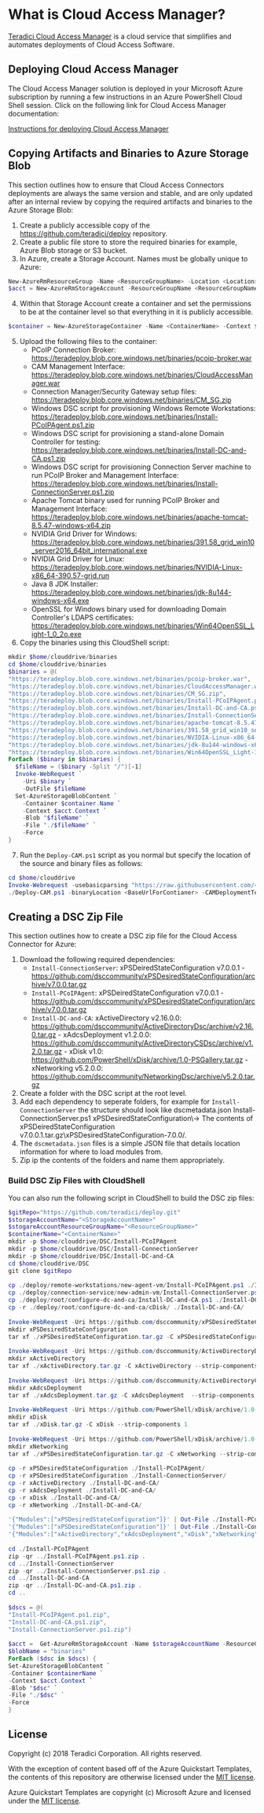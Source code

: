 # What is Cloud Access Manager? #

[Teradici Cloud Access Manager](https://www.teradici.com/products/cloud-access/cloud-access-manager)
is a cloud service that simplifies and automates
deployments of Cloud Access Software.

## Deploying Cloud Access Manager ##

The Cloud Access Manager solution is deployed in your Microsoft Azure
subscription by running a few instructions in an Azure PowerShell
Cloud Shell session. Click on the following link for Cloud Access
Manager documentation:

[Instructions for deploying Cloud Access Manager](http://www.teradici.com/web-help/pcoip_cloud_access_manager/current/)

## Copying Artifacts and Binaries to Azure Storage Blob
This section outlines how to ensure that Cloud Access Connectors deployments are always the same version and stable, and are only updated after an internal review by copying the required artifacts and binaries to the Azure Storage Blob:

1. Create a publicly accessible copy of the https://github.com/teradici/deploy repository.
2. Create a public file store to store the required binaries for example, Azure Blob storage or S3 bucket. 
3. In Azure, create a Storage Account. Names must be globally unique to Azure:
```PowerShell
New-AzureRmResourceGroup -Name <ResourceGroupName> -Location <Location>
$acct = New-AzureRmStorageAccount -ResourceGroupName <ResourceGroupName> -AccountName <StorageAccountName> -Location <Location> -SKuName "Standard_LRS" -EnableHttpsTrafficOnly $false
```
4. Within that Storage Account create a container and set the permissions to be at the container level so that everything in it is publicly accessible.
```PowerShell
$container = New-AzureStorageContainer -Name <ContainerName> -Context $acct.Context -ErrorAction Stop -Permission Container
```
5. Upload the following files to the container:
    - PCoIP Connection Broker: https://teradeploy.blob.core.windows.net/binaries/pcoip-broker.war
    - CAM Management Interface: https://teradeploy.blob.core.windows.net/binaries/CloudAccessManager.war
    - Connection Manager/Security Gateway setup files: https://teradeploy.blob.core.windows.net/binaries/CM_SG.zip
    - Windows DSC script for provisioning Windows Remote Workstations: https://teradeploy.blob.core.windows.net/binaries/Install-PCoIPAgent.ps1.zip
    - Windows DSC script for provisioning a stand-alone Domain Controller for testing: https://teradeploy.blob.core.windows.net/binaries/Install-DC-and-CA.ps1.zip
    - Windows DSC script for provisioning Connection Server machine to run PCoIP Broker and Management Interface: https://teradeploy.blob.core.windows.net/binaries/Install-ConnectionServer.ps1.zip
    - Apache Tomcat binary used for running PCoIP Broker and Management Interface: https://teradeploy.blob.core.windows.net/binaries/apache-tomcat-8.5.47-windows-x64.zip
    - NVIDIA Grid Driver for Windows: https://teradeploy.blob.core.windows.net/binaries/391.58_grid_win10_server2016_64bit_international.exe
    - NVIDIA Grid Driver for Linux: https://teradeploy.blob.core.windows.net/binaries/NVIDIA-Linux-x86_64-390.57-grid.run
    - Java 8 JDK Installer: https://teradeploy.blob.core.windows.net/binaries/jdk-8u144-windows-x64.exe
    - OpenSSL for Windows binary used for downloading Domain Controller's LDAPS certificates: https://teradeploy.blob.core.windows.net/binaries/Win64OpenSSL_Light-1_0_2o.exe
6. Copy the binaries using this CloudShell script:
```PowerShell
mkdir $home/clouddrive/binaries
cd $home/clouddrive/binaries
$binaries = @(
"https://teradeploy.blob.core.windows.net/binaries/pcoip-broker.war",
"https://teradeploy.blob.core.windows.net/binaries/CloudAccessManager.war",
"https://teradeploy.blob.core.windows.net/binaries/CM_SG.zip",
"https://teradeploy.blob.core.windows.net/binaries/Install-PCoIPAgent.ps1.zip",
"https://teradeploy.blob.core.windows.net/binaries/Install-DC-and-CA.ps1.zip",
"https://teradeploy.blob.core.windows.net/binaries/Install-ConnectionServer.ps1.zip",
"https://teradeploy.blob.core.windows.net/binaries/apache-tomcat-8.5.47-windows-x64.zip",
"https://teradeploy.blob.core.windows.net/binaries/391.58_grid_win10_server2016_64bit_international.exe",
"https://teradeploy.blob.core.windows.net/binaries/NVIDIA-Linux-x86_64-390.57-grid.run",
"https://teradeploy.blob.core.windows.net/binaries/jdk-8u144-windows-x64.exe",
"https://teradeploy.blob.core.windows.net/binaries/Win64OpenSSL_Light-1_0_2o.exe")
ForEach ($binary in $binaries) {
  $fileName = ($binary -Split "/")[-1]
  Invoke-WebRequest `
    -Uri $binary `
    -OutFile $fileName
  Set-AzureStorageBlobContent `
    -Container $container.Name `
    -Context $acct.Context `
    -Blob "$fileName" `
    -File "./$fileName" `
    -Force
}
```
7. Run the `Deploy-CAM.ps1` script as you normal but specify the location of the source and binary files as follows:
```PowerShell
cd $home/clouddrive
Invoke-Webrequest -usebasicparsing "https://raw.githubusercontent.com/<yourGithubAccount>/deploy/master/Deploy-CAM.ps1" -OutFile Deploy-CAM.ps1
./Deploy-CAM.ps1 -binaryLocation <BaseUrlForContianer> -CAMDeploymentTemplateURI "https://raw.githubusercontent.com/<yourGithubAccount>/deploy/master/azuredeploy.json"
```

## Creating a DSC Zip File
This section outlines how to create a DSC zip file for the Cloud Access Connector for Azure:

1. Download the following required dependencies:
    - `Install-ConnectionServer`: xPSDeiredStateConfiguration v7.0.0.1 - https://github.com/dsccommunity/xPSDesiredStateConfiguration/archive/v7.0.0.tar.gz
    - `Install-PCoIPAgent`: xPSDeiredStateConfiguration v7.0.0.1 - https://github.com/dsccommunity/xPSDesiredStateConfiguration/archive/v7.0.0.tar.gz
    - `Install-DC-and-CA`: xActiveDirectory v2.16.0.0: https://github.com/dsccommunity/ActiveDirectoryDsc/archive/v2.16.0.tar.gz - xAdcsDeployment v1.2.0.0: https://github.com/dsccommunity/ActiveDirectoryCSDsc/archive/v1.2.0.tar.gz - xDisk v1.0: https://github.com/PowerShell/xDisk/archive/1.0-PSGallery.tar.gz - xNetworking v5.2.0.0: https://github.com/dsccommunity/NetworkingDsc/archive/v5.2.0.tar.gz
2. Create a folder with the DSC script at the root level.
3. Add each dependency to seperate folders, for example for `Install-ConnectionServer` the structure should look like dscmetadata.json Install-ConnectionServer.ps1
xPSDesiredStateConfiguration\→ The contents of xPSDeiredStateConfiguration v7.0.0.1.tar.gz\xPSDesiredStateConfiguration-7.0.0/.
3. The `dscmetadata.json` files is a simple JSON file that details location information for where to load modules from.
4. Zip ip the contents of the folders and name them appropriately. 

### Build DSC Zip Files with CloudShell
You can also run the following script in CloudShell to build the DSC zip files:

```PowerShell
$gitRepo="https://github.com/teradici/deploy.git"
$storageAccountName="<StorageAccountName>"
$stogareAccountResourceGroupName="<ResourceGroupName>"
$containerName="<ContainerName>"
mkdir -p $home/clouddrive/DSC/Install-PCoIPAgent
mkdir -p $home/clouddrive/DSC/Install-ConnectionServer
mkdir -p $home/clouddrive/DSC/Install-DC-and-CA
cd $home/clouddrive/DSC
git clone $gitRepo
 
cp ./deploy/remote-workstations/new-agent-vm/Install-PCoIPAgent.ps1 ./Install-PCoIPAgent/
cp ./deploy/connection-service/new-admin-vm/Install-ConnectionServer.ps1 ./Install-ConnectionServer/
cp ./deploy/root/configure-dc-and-ca/Install-DC-and-CA.ps1 ./Install-DC-and-CA/
cp -r ./deploy/root/configure-dc-and-ca/cDisk/ ./Install-DC-and-CA/
 
Invoke-WebRequest -Uri https://github.com/dsccommunity/xPSDesiredStateConfiguration/archive/v7.0.0.tar.gz -OutFile xPSDesiredStateConfiguration.tar.gz
mkdir xPSDesiredStateConfiguration
tar xf ./xPSDesiredStateConfiguration.tar.gz -C xPSDesiredStateConfiguration --strip-components 1
 
Invoke-WebRequest -Uri https://github.com/dsccommunity/ActiveDirectoryDsc/archive/v2.16.0.tar.gz -OutFile xActiveDirectory.tar.gz
mkdir xActiveDirectory
tar xf ./xActiveDirectory.tar.gz -C xActiveDirectory --strip-components 1
 
Invoke-WebRequest -Uri https://github.com/dsccommunity/ActiveDirectoryCSDsc/archive/v1.2.0.tar.gz -OutFile xAdcsDeployment.tar.gz
mkdir xAdcsDeployment
tar xf ./xAdcsDeployment.tar.gz -C xAdcsDeployment  --strip-components 1
 
Invoke-WebRequest -Uri https://github.com/PowerShell/xDisk/archive/1.0-PSGallery.tar.gz -OutFile xDisk.tar.gz
mkdir xDisk
tar xf ./xDisk.tar.gz -C xDisk --strip-components 1
 
Invoke-WebRequest -Uri https://github.com/PowerShell/xDisk/archive/1.0-PSGallery.tar.gz -OutFile xNetworking.tar.gz
mkdir xNetworking
tar xf ./xPSDesiredStateConfiguration.tar.gz -C xNetworking --strip-components 1
 
cp -r xPSDesiredStateConfiguration ./Install-PCoIPAgent/
cp -r xPSDesiredStateConfiguration ./Install-ConnectionServer/
cp -r xActiveDirectory ./Install-DC-and-CA/
cp -r xAdcsDeployment ./Install-DC-and-CA/
cp -r xDisk ./Install-DC-and-CA/
cp -r xNetworking ./Install-DC-and-CA/
 
'{"Modules":["xPSDesiredStateConfiguration"]}' | Out-File ./Install-PCoIPAgent/dscmetadata.json
'{"Modules":["xPSDesiredStateConfiguration"]}' | Out-File ./Install-ConnectionServer/dscmetadata.json
'{"Modules":["xActiveDirectory","xAdcsDeployment","xDisk","xNetworking","cDisk"]}' | Out-File ./Install-DC-and-CA/dscmetadata.json
  
cd ./Install-PCoIPAgent
zip -qr ../Install-PCoIPAgent.ps1.zip .
cd ../Install-ConnectionServer
zip -qr ../Install-ConnectionServer.ps1.zip .
cd ../Install-DC-and-CA
zip -qr ../Install-DC-and-CA.ps1.zip .
cd ..
 
$dscs = @(
"Install-PCoIPAgent.ps1.zip",
"Install-DC-and-CA.ps1.zip",
"Install-ConnectionServer.ps1.zip")
 
$acct =  Get-AzureRmStorageAccount -Name $storageAccountName -ResourceGroupName $stogareAccountResourceGroupName
$blobName = "binaries"
ForEach ($dsc in $dscs) {
Set-AzureStorageBlobContent `
-Container $containerName `
-Context $acct.Context `
-Blob "$dsc" `
-File "./$dsc" `
-Force
}
```


## License ##

Copyright (c) 2018 Teradici Corporation. All rights reserved.

With the exception of content based off of the Azure Quickstart Templates, the contents of this repository are otherwise licensed under the [MIT license](./LICENSE.md).

Azure Quickstart Templates are copyright (c) Microsoft Azure and licensed under the [MIT license](https://github.com/Azure/azure-quickstart-templates/blob/master/LICENSE).

